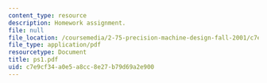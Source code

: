 ```yaml
---
content_type: resource
description: Homework assignment.
file: null
file_location: /coursemedia/2-75-precision-machine-design-fall-2001/c7e9cf34a0e5a8cc8e27b79d69a2e900_ps1.pdf
file_type: application/pdf
resourcetype: Document
title: ps1.pdf
uid: c7e9cf34-a0e5-a8cc-8e27-b79d69a2e900
---
```

